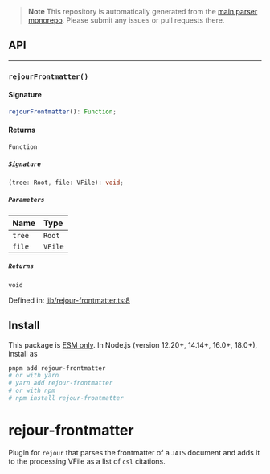 > **Note**
> This repository is automatically generated from the [main parser monorepo](https://github.com/TrialAndErrorOrg/parsers). Please submit any issues or pull requests there.

## API

***

### `rejourFrontmatter()`

#### Signature

```ts
rejourFrontmatter(): Function;
```

#### Returns

`Function`

##### `Signature`

```ts
(tree: Root, file: VFile): void;
```

##### `Parameters`

| Name | Type |
| :------ | :------ |
| `tree` | `Root` |
| `file` | `VFile` |

##### `Returns`

`void`

Defined in:  [lib/rejour-frontmatter.ts:8](https://github.com/TrialAndErrorOrg/parsers/blob/34b3326/libs/rejour/rejour-frontmatter/src/lib/rejour-frontmatter.ts#L8)

## Install

This package is [ESM only](https://gist.github.com/sindresorhus/a39789f98801d908bbc7ff3ecc99d99c). In Node.js (version 12.20+, 14.14+, 16.0+, 18.0+), install as

```bash
pnpm add rejour-frontmatter
# or with yarn
# yarn add rejour-frontmatter
# or with npm
# npm install rejour-frontmatter
```

# rejour-frontmatter

Plugin for `rejour` that parses the frontmatter of a `JATS` document and adds it to the processing VFile as a list of `csl` citations.
